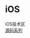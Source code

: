 # iOS
iOS技术区<br>
[源码系列](https://github.com/fanatic-mobile-developer-for-android/mobile_technology/blob/master/iOS/source-code-analysis/README.md)
